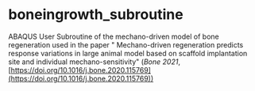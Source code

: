 # boneingrowth_subroutine
ABAQUS User Subroutine of the mechano-driven model of bone regeneration used in the paper " Mechano-driven regeneration predicts response variations in large animal model based on scaffold implantation site and individual mechano-sensitivity" (_Bone 2021_, [https://doi.org/10.1016/j.bone.2020.115769](https://doi.org/10.1016/j.bone.2020.115769))
